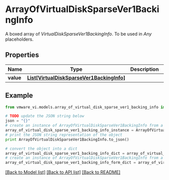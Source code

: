 # ArrayOfVirtualDiskSparseVer1BackingInfo

A boxed array of *VirtualDiskSparseVer1BackingInfo*. To be used in *Any* placeholders. 

## Properties
Name | Type | Description | Notes
------------ | ------------- | ------------- | -------------
**value** | [**List[VirtualDiskSparseVer1BackingInfo]**](VirtualDiskSparseVer1BackingInfo.md) |  | 

## Example

```python
from vmware_vi.models.array_of_virtual_disk_sparse_ver1_backing_info import ArrayOfVirtualDiskSparseVer1BackingInfo

# TODO update the JSON string below
json = "{}"
# create an instance of ArrayOfVirtualDiskSparseVer1BackingInfo from a JSON string
array_of_virtual_disk_sparse_ver1_backing_info_instance = ArrayOfVirtualDiskSparseVer1BackingInfo.from_json(json)
# print the JSON string representation of the object
print ArrayOfVirtualDiskSparseVer1BackingInfo.to_json()

# convert the object into a dict
array_of_virtual_disk_sparse_ver1_backing_info_dict = array_of_virtual_disk_sparse_ver1_backing_info_instance.to_dict()
# create an instance of ArrayOfVirtualDiskSparseVer1BackingInfo from a dict
array_of_virtual_disk_sparse_ver1_backing_info_form_dict = array_of_virtual_disk_sparse_ver1_backing_info.from_dict(array_of_virtual_disk_sparse_ver1_backing_info_dict)
```
[[Back to Model list]](../README.md#documentation-for-models) [[Back to API list]](../README.md#documentation-for-api-endpoints) [[Back to README]](../README.md)


